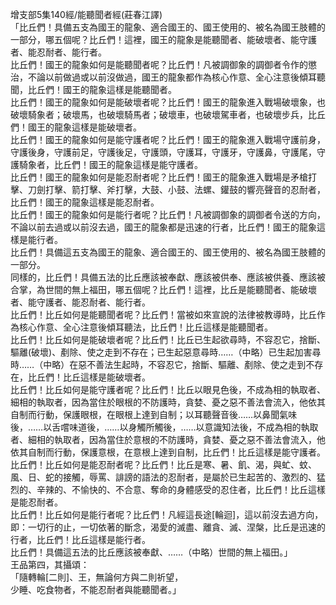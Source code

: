 增支部5集140經/能聽聞者經(莊春江譯)  
「比丘們！具備五支為國王的龍象、適合國王的、國王使用的、被名為國王肢體的一部分，哪五個呢？比丘們！這裡，國王的龍象是能聽聞者、能破壞者、能守護者、能忍耐者、能行者。  
比丘們！國王的龍象如何是能聽聞者呢？比丘們！凡被調御象的調御者令作的懲治，不論以前做過或以前沒做過，國王的龍象都作為核心作意、全心注意後傾耳聽聞，比丘們！國王的龍象這樣是能聽聞者。  
比丘們！國王的龍象如何是能破壞者呢？比丘們！國王的龍象進入戰場破壞象，也破壞騎象者；破壞馬，也破壞騎馬者；破壞車，也破壞駕車者，也破壞步兵，比丘們！國王的龍象這樣是能破壞者。  
比丘們！國王的龍象如何是能守護者呢？比丘們！國王的龍象進入戰場守護前身，守護後身，守護前足，守護後足，守護頭，守護耳，守護牙，守護鼻，守護尾，守護騎象者，比丘們！國王的龍象這樣是能守護者。  
比丘們！國王的龍象如何是能忍耐者呢？比丘們！國王的龍象進入戰場是矛槍打擊、刀劍打擊、箭打擊、斧打擊，大鼓、小鼓、法螺、鑵鼓的響亮聲音的忍耐者，比丘們！國王的龍象這樣是能忍耐者。  
比丘們！國王的龍象如何是能行者呢？比丘們！凡被調御象的調御者令送的方向，不論以前去過或以前沒去過，國王的龍象都是迅速的行者，比丘們！國王的龍象這樣是能行者。  
比丘們！具備這五支為國王的龍象、適合國王的、國王使用的、被名為國王肢體的一部分。  
同樣的，比丘們！具備五法的比丘應該被奉獻、應該被供奉、應該被供養、應該被合掌，為世間的無上福田，哪五個呢？比丘們！這裡，比丘是能聽聞者、能破壞者、能守護者、能忍耐者、能行者。  
比丘們！比丘如何是能聽聞者呢？比丘們！當被如來宣說的法律被教導時，比丘作為核心作意、全心注意後傾耳聽法，比丘們！比丘這樣是能聽聞者。  
比丘們！比丘如何是能破壞者呢？比丘們！比丘已生起欲尋時，不容忍它，捨斷、驅離(破壞)、剷除、使之走到不存在；已生起惡意尋時……（中略）已生起加害尋時……（中略）在惡不善法生起時，不容忍它，捨斷、驅離、剷除、使之走到不存在，比丘們！比丘這樣是能破壞者。  
比丘們！比丘如何是能守護者呢？比丘們！比丘以眼見色後，不成為相的執取者、細相的執取者，因為當住於眼根的不防護時，貪婪、憂之惡不善法會流入，他依其自制而行動，保護眼根，在眼根上達到自制；以耳聽聲音後……以鼻聞氣味後，……以舌嚐味道後，……以身觸所觸後，……以意識知法後，不成為相的執取者、細相的執取者，因為當住於意根的不防護時，貪婪、憂之惡不善法會流入，他依其自制而行動，保護意根，在意根上達到自制，比丘們！比丘這樣是能守護者。  
比丘們！比丘如何是能忍耐者呢？比丘們！比丘是寒、暑、飢、渴，與虻、蚊、風、日、蛇的接觸，辱罵、誹謗的語法的忍耐者，是屬於已生起苦的、激烈的、猛烈的、辛辣的、不愉快的、不合意、奪命的身體感受的忍住者，比丘們！比丘這樣是能忍耐者。  
比丘們！比丘如何是能行者呢？比丘們！凡經這長途[輪迴]，這以前沒去過方向，即：一切行的止，一切依著的斷念，渴愛的滅盡、離貪、滅、涅槃，比丘是迅速的行者，比丘們！比丘這樣是能行者。  
比丘們！具備這五法的比丘應該被奉獻、……（中略）世間的無上福田。」  
王品第四，其攝頌：  
「隨轉輪[二則]、王，無論何方與二則祈望，  
少睡、吃食物者，不能忍耐者與能聽聞者。」  
  
  
